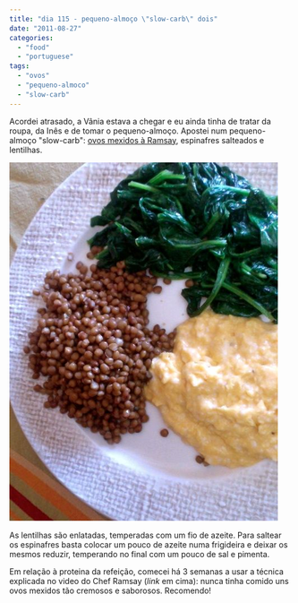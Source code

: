 ```yaml
---
title: "dia 115 - pequeno-almoço \"slow-carb\" dois"
date: "2011-08-27"
categories: 
  - "food"
  - "portuguese"
tags: 
  - "ovos"
  - "pequeno-almoco"
  - "slow-carb"
---
```


Acordei atrasado, a Vânia estava a chegar e eu ainda tinha de tratar da roupa, da Inês e de tomar o pequeno-almoço. Apostei num pequeno-almoço "slow-carb": [ovos mexidos à Ramsay](http://www.youtube.com/watch?v=dU_B3QNu_Ks), espinafres salteados e lentilhas.  
  

[![](images/Fotografia%252C+27-08-2011+-+10.jpg)](http://4.bp.blogspot.com/-aWN97j60DQs/TllWh9ejDfI/AAAAAAAAEV8/6Fh_s3a2B3Q/s1600/Fotografia%252C+27-08-2011+-+10.jpg)

  

  

As lentilhas são enlatadas, temperadas com um fio de azeite. Para saltear os espinafres basta colocar um pouco de azeite numa frigideira e deixar os mesmos reduzir, temperando no final com um pouco de sal e pimenta.

  

Em relação à proteina da refeição, comecei há 3 semanas a usar a técnica explicada no video do Chef Ramsay (_link_ em cima): nunca tinha comido uns ovos mexidos tão cremosos e saborosos. Recomendo!
